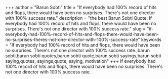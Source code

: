+++
author = "Barun Sobti"
title = "If everybody had 100% record of hits and flops, there would have been no surprises. There's not one director with 100% success rate."
description = "the best Barun Sobti Quote: If everybody had 100% record of hits and flops, there would have been no surprises. There's not one director with 100% success rate."
slug = "if-everybody-had-100%-record-of-hits-and-flops-there-would-have-been-no-surprises-theres-not-one-director-with-100%-success-rate"
keywords = "If everybody had 100% record of hits and flops, there would have been no surprises. There's not one director with 100% success rate.,barun sobti,barun sobti quotes,barun sobti quote,barun sobti sayings,barun sobti saying,quotes, sayings,quote, saying, motivation"
+++
If everybody had 100% record of hits and flops, there would have been no surprises. There's not one director with 100% success rate.
